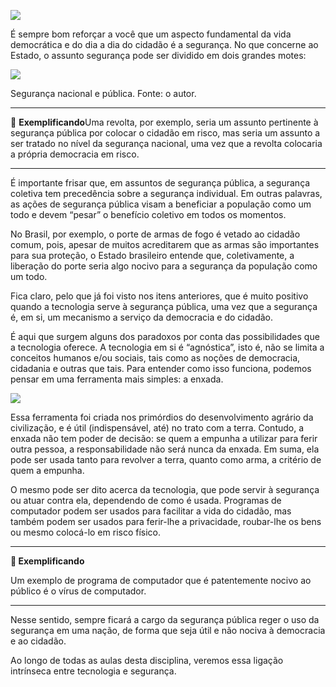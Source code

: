 [![](https://ampli-images.s3.amazonaws.com/production/3b6ab0e5-c830-4f4f-a13c-8de4331b0a96/original)](https://ampli-images.s3.amazonaws.com/production/3b6ab0e5-c830-4f4f-a13c-8de4331b0a96/original)

É sempre bom reforçar a você que um aspecto fundamental da vida democrática e do dia a dia do cidadão é a segurança. No que concerne ao Estado, o assunto segurança pode ser dividido em dois grandes motes:

[![](https://ampli-images.s3.amazonaws.com/production/1311da6c-0d56-46c7-a3c8-e6cc476f7e12/original)](https://ampli-images.s3.amazonaws.com/production/1311da6c-0d56-46c7-a3c8-e6cc476f7e12/original)

Segurança nacional e pública. Fonte: o autor.

______

**📝** **Exemplificando**Uma revolta, por exemplo, seria um assunto pertinente à segurança pública por colocar o cidadão em risco, mas seria um assunto a ser tratado no nível da segurança nacional, uma vez que a revolta colocaria a própria democracia em risco.

______

É importante frisar que, em assuntos de segurança pública, a segurança coletiva tem precedência sobre a segurança individual. Em outras palavras, as ações de segurança pública visam a beneficiar a população como um todo e devem “pesar” o benefício coletivo em todos os momentos.

No Brasil, por exemplo, o porte de armas de fogo é vetado ao cidadão comum, pois, apesar de muitos acreditarem que as armas são importantes para sua proteção, o Estado brasileiro entende que, coletivamente, a liberação do porte seria algo nocivo para a segurança da população como um todo.

Fica claro, pelo que já foi visto nos itens anteriores, que é muito positivo quando a tecnologia serve à segurança pública, uma vez que a segurança é, em si, um mecanismo a serviço da democracia e do cidadão.

É aqui que surgem alguns dos paradoxos por conta das possibilidades que a tecnologia oferece. A tecnologia em si é “agnóstica”, isto é, não se limita a conceitos humanos e/ou sociais, tais como as noções de democracia, cidadania e outras que tais. Para entender como isso funciona, podemos pensar em uma ferramenta mais simples: a enxada.

[![](https://ampli-images.s3.amazonaws.com/production/dd15c204-1bb7-48cc-9ce4-247e54e7dcd9/original)](https://ampli-images.s3.amazonaws.com/production/dd15c204-1bb7-48cc-9ce4-247e54e7dcd9/original)

Essa ferramenta foi criada nos primórdios do desenvolvimento agrário da civilização, e é útil (indispensável, até) no trato com a terra. Contudo, a enxada não tem poder de decisão: se quem a empunha a utilizar para ferir outra pessoa, a responsabilidade não será nunca da enxada. Em suma, ela pode ser usada tanto para revolver a terra, quanto como arma, a critério de quem a empunha.

O mesmo pode ser dito acerca da tecnologia, que pode servir à segurança ou atuar contra ela, dependendo de como é usada. Programas de computador podem ser usados para facilitar a vida do cidadão, mas também podem ser usados para ferir-lhe a privacidade, roubar-lhe os bens ou mesmo colocá-lo em risco físico.

______

**📝 Exemplificando**

Um exemplo de programa de computador que é patentemente nocivo ao público é o vírus de computador.

______

Nesse sentido, sempre ficará a cargo da segurança pública reger o uso da segurança em uma nação, de forma que seja útil e não nociva à democracia e ao cidadão.

Ao longo de todas as aulas desta disciplina, veremos essa ligação intrínseca entre tecnologia e segurança.